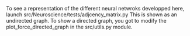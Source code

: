 To see a representation of the different neural netwroks developped here, launch src/Neuroscience/tests/adjcency_matrix.py 
This is shown as an undirected graph. To show a directed graph, you got to modify the plot_force_directed_graph in the src/utils.py module.